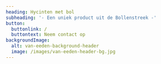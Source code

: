 ```yaml
---
heading: Hycinten met bol
subheading: '- Een uniek product uit de Bollenstreek -'
button:
  buttonlink: /
  buttontext: Neem contact op
backgroundImage:
  alt: van-eeden-background-header
  image: /images/van-eeden-header-bg.jpg
---
```


